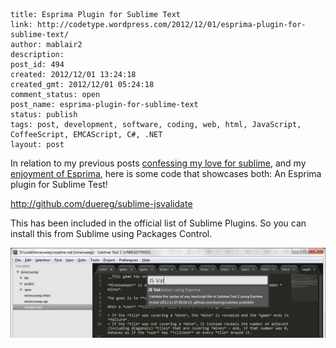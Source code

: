 ```
title: Esprima Plugin for Sublime Text
link: http://codetype.wordpress.com/2012/12/01/esprima-plugin-for-sublime-text/
author: mablair2
description:
post_id: 494
created: 2012/12/01 13:24:18
created_gmt: 2012/12/01 05:24:18
comment_status: open
post_name: esprima-plugin-for-sublime-text
status: publish
tags: post, development, software, coding, web, html, JavaScript, CoffeeScript, EMCAScript, C#, .NET
layout: post
```

In relation to my previous posts [confessing my love for sublime](/posts/20120911-how-to-install-sublime-text-2-on-ubuntu-12-04-unity), and my [enjoyment of Esprima](/posts/20121120-added-javascript-syntax-checking-via-esprima-and-a-git-pre-commit-hook), here is some code that showcases both: An Esprima plugin for Sublime Test!

http://github.com/duereg/sublime-jsvalidate

This has been included in the official list of Sublime Plugins. So you can install this from Sublime using Packages Control.

![Sublime Text - Esprima Plugin Screenshot](/images/posts/esprimaplugin.jpg)

